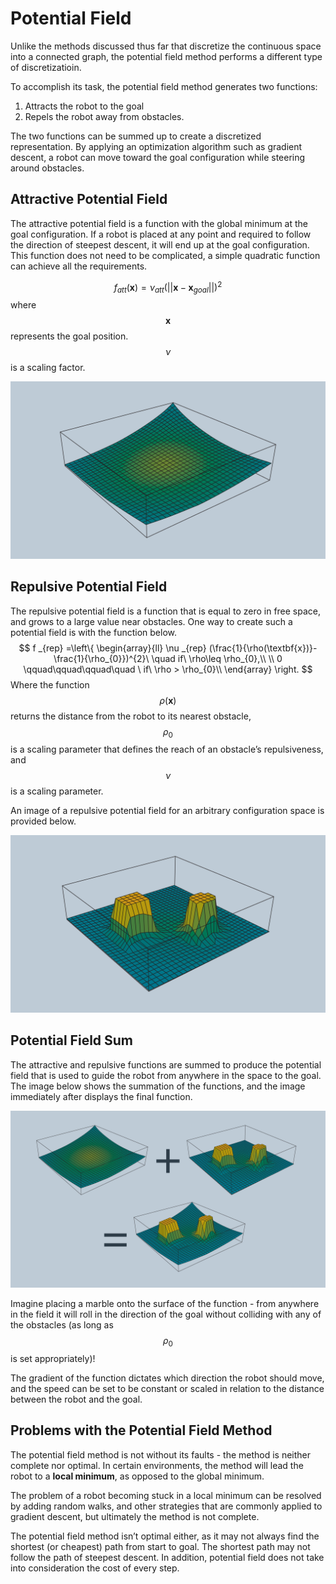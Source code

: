 # Potential Field

Unlike the methods discussed thus far that discretize the continuous space into a connected graph, the potential field method performs a different type of discretizatioin.

To accomplish its task, the potential field method generates two functions:

1. Attracts the robot to the goal
2. Repels the robot away from obstacles.

The two functions can be summed up to create a discretized representation.  By applying an optimization algorithm such as gradient descent, a robot can move toward the goal configuration while steering around obstacles.  

## Attractive Potential Field

The attractive potential field is a function with the global minimum at the goal configuration.  If a robot is placed at any point and required to follow the direction of steepest descent, it will end up at the goal configuration.  This function does not need to be complicated, a simple quadratic function can achieve all the requirements.

$$f_{att}(\textbf{x}) = \nu_{att}(||\textbf{x}-\textbf{x}_{goal}||)^2$$ where $$\textbf{x}$$ represents the goal position.   $$\nu$$ is a scaling factor.

![](assets/c5-l2-73-img-scalar-function-v2.png)

## Repulsive Potential Field

The repulsive potential field is a function that is equal to zero in free space, and grows to a large value near obstacles.  One way to create such a potential field is with the function below.
$$
f _{rep} =\left\{ \begin{array}{ll} \nu _{rep} (\frac{1}{\rho(\textbf{x})}-\frac{1}{\rho_{0}})^{2}\ \quad if\ \rho\leq \rho_{0},\\ \\ 0 \qquad\qquad\qquad\quad \ if\ \rho > \rho_{0}\\ \end{array} \right.
$$
Where the function $$\rho(\textbf{x})$$ returns the distance from the robot to its nearest obstacle, $$\rho_0$$ is a scaling parameter that defines the reach of an obstacle’s repulsiveness, and $$\nu$$ is a scaling parameter.

An image of a repulsive potential field for an arbitrary configuration space is provided below.

![](assets/c5-l2-75-img-obstacles-function-v2.png)

## Potential Field Sum

The attractive and repulsive functions are summed to produce the potential field that is used to guide the robot from anywhere in the space to the goal. The image below shows the summation of the functions, and the image immediately after displays the final function.

![](assets/c5-l2-77-img-combination-v2.png)

Imagine placing a marble onto the surface of the function - from anywhere in the field it will roll in the direction of the goal without colliding with any of the obstacles (as long as $$\rho_0$$ is set appropriately)!

The gradient of the function dictates which direction the robot should move, and the speed can be set to be constant or scaled in relation to the distance between the robot and the goal.

## Problems with the Potential Field Method

The potential field method is not without its faults - the method is neither complete nor optimal. In certain environments, the method will lead the robot to a **local minimum**, as opposed to the global minimum.

The problem of a robot becoming stuck in a local minimum can be resolved by adding random walks, and other strategies that are commonly applied to gradient descent, but ultimately the method is not complete.

The potential field method isn’t optimal either, as it may not always find the shortest (or cheapest) path from start to goal. The shortest path may not follow the path of steepest descent. In addition, potential field does not take into consideration the cost of every step.